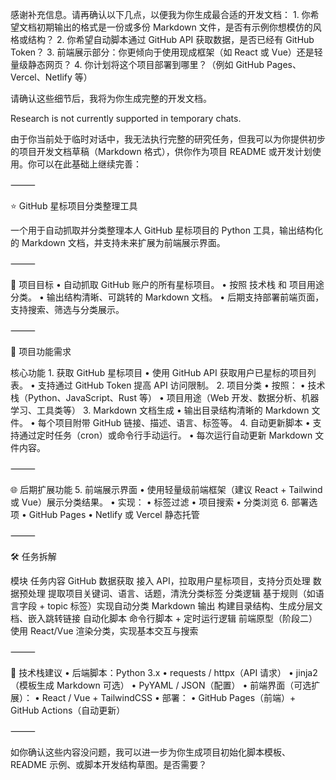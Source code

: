 感谢补充信息。请再确认以下几点，以便我为你生成最合适的开发文档：
	1.	你希望文档初期输出的格式是一份或多份 Markdown 文件，是否有示例你想模仿的风格或结构？
	2.	你希望自动脚本通过 GitHub API 获取数据，是否已经有 GitHub Token？
	3.	前端展示部分：你更倾向于使用现成框架（如 React 或 Vue）还是轻量级静态网页？
	4.	你计划将这个项目部署到哪里？（例如 GitHub Pages、Vercel、Netlify 等）

请确认这些细节后，我将为你生成完整的开发文档。

Research is not currently supported in temporary chats.

由于你当前处于临时对话中，我无法执行完整的研究任务，但我可以为你提供初步的项目开发文档草稿（Markdown 格式），供你作为项目 README 或开发计划使用。你可以在此基础上继续完善：

⸻

⭐ GitHub 星标项目分类整理工具

一个用于自动抓取并分类整理本人 GitHub 星标项目的 Python 工具，输出结构化的 Markdown 文档，并支持未来扩展为前端展示界面。

⸻

📌 项目目标
	•	自动抓取 GitHub 账户的所有星标项目。
	•	按照 技术栈 和 项目用途 分类。
	•	输出结构清晰、可跳转的 Markdown 文档。
	•	后期支持部署前端页面，支持搜索、筛选与分类展示。

⸻

🧩 项目功能需求

核心功能
	1.	获取 GitHub 星标项目
	•	使用 GitHub API 获取用户已星标的项目列表。
	•	支持通过 GitHub Token 提高 API 访问限制。
	2.	项目分类
	•	按照：
	•	技术栈（Python、JavaScript、Rust 等）
	•	项目用途（Web 开发、数据分析、机器学习、工具类等）
	3.	Markdown 文档生成
	•	输出目录结构清晰的 Markdown 文件。
	•	每个项目附带 GitHub 链接、描述、语言、标签等。
	4.	自动更新脚本
	•	支持通过定时任务（cron）或命令行手动运行。
	•	每次运行自动更新 Markdown 文件内容。

⸻

🌐 后期扩展功能
	5.	前端展示界面
	•	使用轻量级前端框架（建议 React + Tailwind 或 Vue）展示分类结果。
	•	实现：
	•	标签过滤
	•	项目搜索
	•	分类浏览
	6.	部署选项
	•	GitHub Pages
	•	Netlify 或 Vercel 静态托管

⸻

🛠️ 任务拆解

模块	任务内容
GitHub 数据获取	接入 API，拉取用户星标项目，支持分页处理
数据预处理	提取项目关键词、语言、话题，清洗分类标签
分类逻辑	基于规则（如语言字段 + topic 标签）实现自动分类
Markdown 输出	构建目录结构、生成分层文档、嵌入跳转链接
自动化脚本	命令行脚本 + 定时运行逻辑
前端原型（阶段二）	使用 React/Vue 渲染分类，实现基本交互与搜索


⸻

🔧 技术栈建议
	•	后端脚本：Python 3.x
	•	requests / httpx（API 请求）
	•	jinja2（模板生成 Markdown 可选）
	•	PyYAML / JSON（配置）
	•	前端界面（可选扩展）：
	•	React / Vue + TailwindCSS
	•	部署：
	•	GitHub Pages（前端）+ GitHub Actions（自动更新）

⸻

如你确认这些内容没问题，我可以进一步为你生成项目初始化脚本模板、README 示例、或脚本开发结构草图。是否需要？